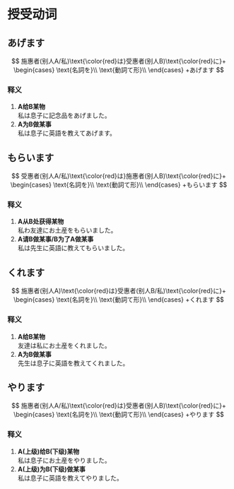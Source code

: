 # 授受动词  
## あげます  
$$
施惠者(别人A/私)\text{\color{red}は}受惠者(别人B)\text{\color{red}に}+
\begin{cases}
  \text{名詞を}\\
  \text{動詞て形}\\
\end{cases}
+あげます
$$
### 释义  
1. **A给B某物**  
私は息子に記念品をあげました。  
2. **A为B做某事**  
私は息子に英語を教えてあげます。  
## もらいます
$$
受惠者(别人A/私)\text{\color{red}は}施惠者(别人B)\text{\color{red}に}+
\begin{cases}
  \text{名詞を}\\
  \text{動詞て形}\\
\end{cases}
+もらいます
$$
### 释义  
1. **A从B处获得某物**  
私わ友達にお土産をもらいました。  
2. **A请B做某事/B为了A做某事**  
私は先生に英語に教えてもらいました。  
## くれます
$$
施惠者(别人A)\text{\color{red}は}受惠者(别人B/私)\text{\color{red}に}+
\begin{cases}
  \text{名詞を}\\
  \text{動詞て形}\\
\end{cases}
+くれます
$$
### 释义  
1. **A给B某物**  
友達は私にお土産をくれました。　　
2. **A为B做某事**  
先生は息子に英語を教えてくれました。　　
## やります
$$
施惠者(别人A/私)\text{\color{red}は}受惠者(别人B)\text{\color{red}に}+
\begin{cases}
  \text{名詞を}\\
  \text{動詞て形}\\
\end{cases}
+やります
$$
### 释义  
1. **A(上级)给B(下级)某物**  
私は息子にお土産をやりました。  
2. **A(上级)为B(下级)做某事**  
私は息子に英語を教えてやりました。  

